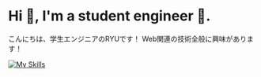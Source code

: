 # Hi 👋, I'm a student engineer 🔰. 
こんにちは、学生エンジニアのRYUです！
Web関連の技術全般に興味があります！

[![My Skills](https://skillicons.dev/icons?i=ts,nextjs,tailwind,express,go,py,fastapi,bun,docker,github,vscode,supabase,firebase,vercel,azure,gcp&theme=dark)](https://skillicons.dev)
